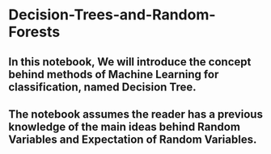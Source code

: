 # Decision-Trees-and-Random-Forests
## In this notebook, We will introduce the concept behind methods of Machine Learning for classification, named Decision Tree.

## The notebook assumes the reader has a previous knowledge of the main ideas behind Random Variables and Expectation of Random Variables.
